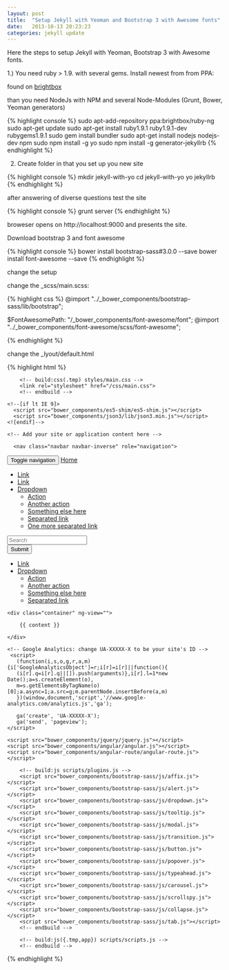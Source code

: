 ```yaml
---
layout: post
title:  "Setup Jekyll with Yeoman and Bootstrap 3 with Awesome fonts"
date:   2013-10-13 20:23:23
categories: jekyll update
---
```


Here the steps to setup Jekyll with Yeoman, Bootstrap 3 with Awesome fonts.

1.) You need ruby > 1.9. with several gems. Install newest from from PPA:

found on [brightbox](http://blog.brightbox.co.uk/posts/next-generation-ruby-packages-for-ubuntu)

than you need NodeJs with NPM and several Node-Modules (Grunt, Bower, Yeoman generators)

{% highlight console %}
sudo apt-add-repository ppa:brightbox/ruby-ng
sudo apt-get update
sudo apt-get install ruby1.9.1 ruby1.9.1-dev rubygems1.9.1
sudo gem install bundler
sudo apt-get install nodejs nodejs-dev npm
sudo npm install -g yo
sudo npm install -g generator-jekyllrb
{% endhighlight %}

2) Create folder in that you set up you new site

{% highlight console %}
mkdir jekyll-with-yo
cd jekyll-with-yo
yo jekyllrb
{% endhighlight %}

after answering of diverse questions test the site

{% highlight console %}
grunt server
{% endhighlight %}

broweser opens on http://localhost:9000 and presents the site.

Download bootstrap 3 and font awesome

{% highlight console %}
bower install bootstrap-sass#3.0.0 --save
bower install font-awesome --save
{% endhighlight %}

change the setup

change the _scss/main.scss:

{% highlight css %}
@import "../_bower_components/bootstrap-sass/lib/bootstrap";

$FontAwesomePath: "/_bower_components/font-awesome/font";
@import "../_bower_components/font-awesome/scss/font-awesome";

{% endhighlight %}


change the _lyout/default.html

{% highlight html %}

<!doctype html>
<!--[if lt IE 7]>      <html class="no-js lt-ie9 lt-ie8 lt-ie7"> <![endif]-->
<!--[if IE 7]>         <html class="no-js lt-ie9 lt-ie8"> <![endif]-->
<!--[if IE 8]>         <html class="no-js lt-ie9"> <![endif]-->
<!--[if gt IE 8]><!--> <html class="no-js"> <!--<![endif]-->
  <head>
    <meta charset="utf-8">
    <meta http-equiv="X-UA-Compatible" content="IE=edge">
    <title></title>
    <meta name="description" content="">
    <meta name="viewport" content="width=device-width">
    <!-- Place favicon.ico and apple-touch-icon.png in the root directory -->

        <!-- build:css(.tmp) styles/main.css -->
        <link rel="stylesheet" href="/css/main.css">
        <!-- endbuild -->
</head>
  <body ng-app="yoAngularApp">
    <!--[if lt IE 7]>
      <p class="browsehappy">You are using an <strong>outdated</strong> browser. Please <a href="http://browsehappy.com/">upgrade your browser</a> to improve your experience.</p>
    <![endif]-->

    <!--[if lt IE 9]>
      <script src="bower_components/es5-shim/es5-shim.js"></script>
      <script src="bower_components/json3/lib/json3.min.js"></script>
    <![endif]-->

    <!-- Add your site or application content here -->

      <nav class="navbar navbar-inverse" role="navigation">
  <!-- Brand and toggle get grouped for better mobile display -->
  <div class="navbar-header">
    <button type="button" class="navbar-toggle" data-toggle="collapse" data-target=".navbar-ex1-collapse">
      <span class="sr-only">Toggle navigation</span>
      <span class="icon-bar"></span>
      <span class="icon-bar"></span>
      <span class="icon-bar"></span>
    </button>
    <a class="navbar-brand" href="/">Home</a>
  </div>

  <!-- Collect the nav links, forms, and other content for toggling -->
  <div class="collapse navbar-collapse navbar-ex1-collapse">
    <ul class="nav navbar-nav">
      <li class="active"><a href="#">Link</a></li>
      <li><a href="#">Link</a></li>
      <li class="dropdown">
        <a href="#" class="dropdown-toggle" data-toggle="dropdown">Dropdown <b class="caret"></b></a>
        <ul class="dropdown-menu">
          <li><a href="#">Action</a></li>
          <li><a href="#">Another action</a></li>
          <li><a href="#">Something else here</a></li>
          <li><a href="#">Separated link</a></li>
          <li><a href="#">One more separated link</a></li>
        </ul>
      </li>
    </ul>
    <form class="navbar-form navbar-left" role="search">
      <div class="form-group">
        <input type="text" class="form-control" placeholder="Search">
      </div>
      <button type="submit" class="btn btn-default">Submit</button>
    </form>
    <ul class="nav navbar-nav navbar-right">
      <li><a href="#">Link</a></li>
      <li class="dropdown">
        <a href="#" class="dropdown-toggle" data-toggle="dropdown">Dropdown <b class="caret"></b></a>
        <ul class="dropdown-menu">
          <li><a href="#">Action</a></li>
          <li><a href="#">Another action</a></li>
          <li><a href="#">Something else here</a></li>
          <li><a href="#">Separated link</a></li>
        </ul>
      </li>
    </ul>
  </div><!-- /.navbar-collapse -->
</nav>
      
    <div class="container" ng-view="">
        
        {{ content }}
      
    </div>

    <!-- Google Analytics: change UA-XXXXX-X to be your site's ID -->
     <script>
       (function(i,s,o,g,r,a,m){i['GoogleAnalyticsObject']=r;i[r]=i[r]||function(){
       (i[r].q=i[r].q||[]).push(arguments)},i[r].l=1*new Date();a=s.createElement(o),
       m=s.getElementsByTagName(o)[0];a.async=1;a.src=g;m.parentNode.insertBefore(a,m)
       })(window,document,'script','//www.google-analytics.com/analytics.js','ga');

       ga('create', 'UA-XXXXX-X');
       ga('send', 'pageview');
    </script>

    <script src="bower_components/jquery/jquery.js"></script>
    <script src="bower_components/angular/angular.js"></script>
    <script src="bower_components/angular-route/angular-route.js"></script>

        <!-- build:js scripts/plugins.js -->
        <script src="bower_components/bootstrap-sass/js/affix.js"></script>
        <script src="bower_components/bootstrap-sass/js/alert.js"></script>
        <script src="bower_components/bootstrap-sass/js/dropdown.js"></script>
        <script src="bower_components/bootstrap-sass/js/tooltip.js"></script>
        <script src="bower_components/bootstrap-sass/js/modal.js"></script>
        <script src="bower_components/bootstrap-sass/js/transition.js"></script>
        <script src="bower_components/bootstrap-sass/js/button.js"></script>
        <script src="bower_components/bootstrap-sass/js/popover.js"></script>
        <script src="bower_components/bootstrap-sass/js/typeahead.js"></script>
        <script src="bower_components/bootstrap-sass/js/carousel.js"></script>
        <script src="bower_components/bootstrap-sass/js/scrollspy.js"></script>
        <script src="bower_components/bootstrap-sass/js/collapse.js"></script>
        <script src="bower_components/bootstrap-sass/js/tab.js"></script>
        <!-- endbuild -->

        <!-- build:js({.tmp,app}) scripts/scripts.js -->
        <!-- endbuild -->
</body>
</html>

{% endhighlight %}